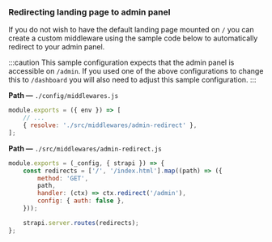 ### Redirecting landing page to admin panel

If you do not wish to have the default landing page mounted on `/` you can create a custom middleware using the sample code below to automatically redirect to your admin panel.

:::caution
This sample configuration expects that the admin panel is accessible on `/admin`. If you used one of the above configurations to change this to `/dashboard` you will also need to adjust this sample configuration.
:::

**Path —** `./config/middlewares.js`

```js
module.exports = ({ env }) => [
	// ...
	{ resolve: './src/middlewares/admin-redirect' },
];

```

**Path —** `./src/middlewares/admin-redirect.js`

```js
module.exports = (_config, { strapi }) => {
	const redirects = ['/', '/index.html'].map((path) => ({
		method: 'GET',
		path,
		handler: (ctx) => ctx.redirect('/admin'),
		config: { auth: false },
	}));

	strapi.server.routes(redirects);
};
```
